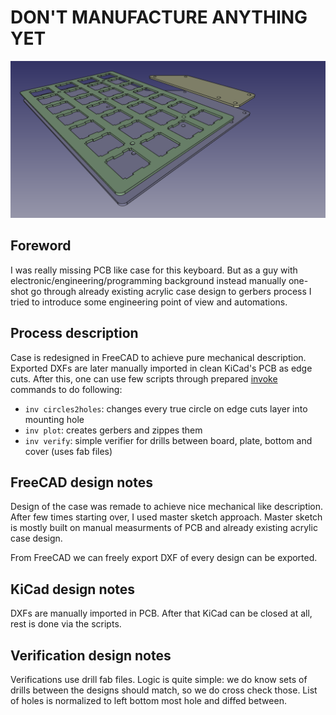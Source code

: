# DON'T MANUFACTURE ANYTHING YET

![PCB case](./pcb_case.png)

## Foreword

I was really missing PCB like case for this keyboard. But as a guy with
electronic/engineering/programming background instead manually one-shot go
through already existing acrylic case design to gerbers process I tried to
introduce some engineering point of view and automations.

## Process description

Case is redesigned in FreeCAD to achieve pure mechanical description. Exported
DXFs are later manually imported in clean KiCad's PCB as edge cuts. After this,
one can use few scripts through prepared [invoke](http://www.pyinvoke.org/)
commands to do following:

- `inv circles2holes`: changes every true circle on edge cuts layer into mounting hole
- `inv plot`: creates gerbers and zippes them
- `inv verify`: simple verifier for drills between board, plate, bottom and cover (uses fab files)

## FreeCAD design notes

Design of the case was remade to achieve nice mechanical like description.
After few times starting over, I used master sketch approach. Master sketch
is mostly built on manual measurments of PCB and already existing acrylic case
design.

From FreeCAD we can freely export DXF of every design can be exported.

## KiCad design notes

DXFs are manually imported in PCB. After that KiCad can be closed at all, rest is done via the scripts.

## Verification design notes

Verifications use drill fab files. Logic is quite simple: we do know sets of
drills between the designs should match, so we do cross check those. List of holes
is normalized to left bottom most hole and diffed between.
